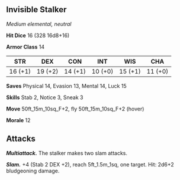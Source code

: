 ## Invisible Stalker

*Medium elemental, neutral*

**Hit Dice** 16 (328 16d8+16)

**Armor Class** 14

| STR     | DEX     | CON     | INT     | WIS     | CHA     |
|---------|---------|---------|---------|---------|---------|
| 16 (+1) | 19 (+2) | 14 (+1) | 10 (+0) | 15 (+1) | 11 (+0) |

**Saves** Physical 14, Evasion 13, Mental 14, Luck 15

**Skills** Stab 2, Notice 3, Sneak 3

**Move** 50ft_15m_10sq_F+2, fly 50ft_15m_10sq_F+2 (hover)

**Morale** 12

## Attacks

***Multiattack.*** The stalker makes two slam attacks.

***Slam.*** +4 (Stab 2 DEX +2), reach 5ft_1.5m_1sq, one target. Hit: 2d6+2 bludgeoning damage.

